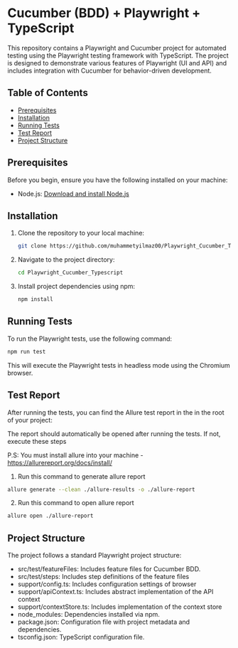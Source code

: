 # Cucumber (BDD) + Playwright + TypeScript

This repository contains a Playwright and Cucumber project for automated testing using the Playwright testing framework with TypeScript. The project is designed to demonstrate various features of Playwright (UI and API) and includes integration with Cucumber for behavior-driven development.

## Table of Contents

- [Prerequisites](#prerequisites)
- [Installation](#installation)
- [Running Tests](#running-tests)
- [Test Report](#test-report)
- [Project Structure](#project-structure)

## Prerequisites

Before you begin, ensure you have the following installed on your machine:

- Node.js: [Download and install Node.js](https://nodejs.org/)

## Installation

1. Clone the repository to your local machine:

   ```bash
   git clone https://github.com/muhammetyilmaz00/Playwright_Cucumber_Typescript.git

2. Navigate to the project directory:

   ```bash
   cd Playwright_Cucumber_Typescript

3. Install project dependencies using npm:

   ```bash
   npm install

## Running Tests
To run the Playwright tests, use the following command:

```bash
npm run test
```

This will execute the Playwright tests in headless mode using the Chromium browser.

## Test Report
After running the tests, you can find the Allure test report in the in the root of your project:

The report should automatically be opened after running the tests. If not, execute these steps

P.S: You must install allure into your machine - https://allurereport.org/docs/install/

1. Run this command to generate allure report

```bash
allure generate --clean ./allure-results -o ./allure-report
```
2. Run this command to open allure report

```bash
allure open ./allure-report
```

## Project Structure

The project follows a standard Playwright project structure:


* src/test/featureFiles: Includes feature files for Cucumber BDD.
* src/test/steps: Includes step definitions of the feature files
* support/config.ts: Includes configuration settings of browser
* support/apiContext.ts: Includes abstract implementation of the API context
* support/contextStore.ts: Includes implementation of the context store 
* node_modules: Dependencies installed via npm.
* package.json: Configuration file with project metadata and dependencies.
* tsconfig.json: TypeScript configuration file.


